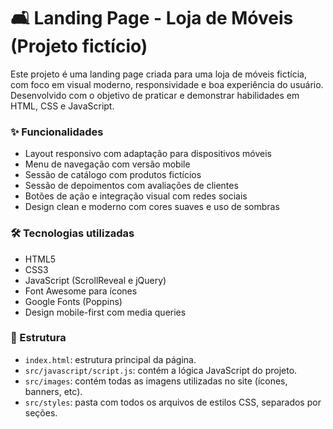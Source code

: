 # 🛋️ Landing Page - Loja de Móveis (Projeto fictício)

Este projeto é uma landing page criada para uma loja de móveis fictícia, com foco em visual moderno, responsividade e boa experiência do usuário. Desenvolvido com o objetivo de praticar e demonstrar habilidades em HTML, CSS e JavaScript.

### ✨ Funcionalidades

- Layout responsivo com adaptação para dispositivos móveis
- Menu de navegação com versão mobile
- Sessão de catálogo com produtos fictícios
- Sessão de depoimentos com avaliações de clientes
- Botões de ação e integração visual com redes sociais
- Design clean e moderno com cores suaves e uso de sombras

### 🛠️ Tecnologias utilizadas

- HTML5
- CSS3
- JavaScript (ScrollReveal e jQuery)
- Font Awesome para ícones
- Google Fonts (Poppins)
- Design mobile-first com media queries

### 📁 Estrutura

- `index.html`: estrutura principal da página.
- `src/javascript/script.js`: contém a lógica JavaScript do projeto.
- `src/images`: contém todas as imagens utilizadas no site (ícones, banners, etc).
- `src/styles`: pasta com todos os arquivos de estilos CSS, separados por seções.
